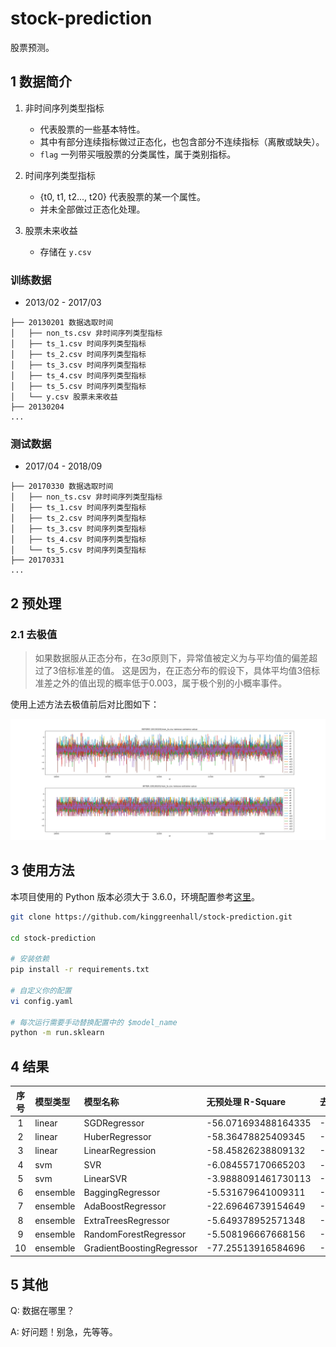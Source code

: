 # stock-prediction

股票预测。

## 1 数据简介

1. 非时间序列类型指标
    - 代表股票的一些基本特性。
    - 其中有部分连续指标做过正态化，也包含部分不连续指标（离散或缺失）。
    - `flag` 一列带买哦股票的分类属性，属于类别指标。

2. 时间序列类型指标
    - {t0, t1, t2..., t20} 代表股票的某一个属性。
    - 并未全部做过正态化处理。

3. 股票未来收益
    - 存储在 `y.csv`

### 训练数据

- 2013/02 - 2017/03

```
├── 20130201 数据选取时间
│   ├── non_ts.csv 非时间序列类型指标
│   ├── ts_1.csv 时间序列类型指标
│   ├── ts_2.csv 时间序列类型指标
│   ├── ts_3.csv 时间序列类型指标
│   ├── ts_4.csv 时间序列类型指标
│   ├── ts_5.csv 时间序列类型指标
│   └── y.csv 股票未来收益
├── 20130204
...
```

### 测试数据

- 2017/04 - 2018/09

```
├── 20170330 数据选取时间
│   ├── non_ts.csv 非时间序列类型指标
│   ├── ts_1.csv 时间序列类型指标
│   ├── ts_2.csv 时间序列类型指标
│   ├── ts_3.csv 时间序列类型指标
│   ├── ts_4.csv 时间序列类型指标
│   └── ts_5.csv 时间序列类型指标
├── 20170331
...
```

## 2 预处理

### 2.1 去极值

> 如果数据服从正态分布，在3σ原则下，异常值被定义为与平均值的偏差超过了3倍标准差的值。
> 这是因为，在正态分布的假设下，具体平均值3倍标准差之外的值出现的概率低于0.003，属于极个别的小概率事件。

使用上述方法去极值前后对比图如下：

![](./src/20130201_non_ts_remove_extreme_value.png)

## 3 使用方法

本项目使用的 Python 版本必须大于 3.6.0，环境配置参考[这里](https://www.v2ai.cn/linux/2018/04/29/LX-2.html)。

```bash
git clone https://github.com/kinggreenhall/stock-prediction.git

cd stock-prediction

# 安装依赖
pip install -r requirements.txt

# 自定义你的配置
vi config.yaml

# 每次运行需要手动替换配置中的 $model_name
python -m run.sklearn
```

## 4 结果

| 序号 | 模型类型 | 模型名称 | 无预处理 R-Square | 去极值 R-Square |
| :-: | :- | :- | :- | :- |
| 1 | linear | SGDRegressor | -56.071693488164335 | -69.87167839014414 |
| 2 | linear | HuberRegressor | -58.36478825409345 | -60.874178196778445 |
| 3 | linear | LinearRegression | -58.45826238809132 | -59.13541192647471 |
| 4 | svm | SVR | -6.084557170665203 | - |
| 5 | svm | LinearSVR | -3.9888091461730113 | -9.662138879446077 |
| 6 | ensemble | BaggingRegressor | -5.531679641009311 | -5.638545617341174 |
| 7 | ensemble | AdaBoostRegressor | -22.69646739154649 | -16.359531596657455 |
| 8 | ensemble | ExtraTreesRegressor | -5.649378952571348 | -5.6579625621729335 |
| 9 | ensemble | RandomForestRegressor | -5.508196667668156 | -5.630369526654645 |
| 10 | ensemble | GradientBoostingRegressor | -77.25513916584696 | -79.28055241687343 |

## 5 其他

Q: 数据在哪里？

A: 好问题！别急，先等等。
